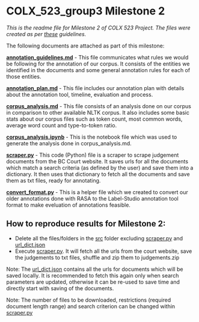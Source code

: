 # COLX_523_group3 Milestone 2

_This is the readme file for Milestone 2 of COLX 523 Project. The files were created as per [these](https://github.ubc.ca/mds-cl-2021-22/COLX_523_adv-corp-ling_students/blob/master/milestones/milestone2.md) guidelines._

The following documents are attached as part of this milestone:

[__annotation_guidelines.md__](https://github.ubc.ca/us45/COLX_523_group3/blob/master/milestone_2/annotation_guidelines.md) - This file communicates what rules we would be following for the annotation of our corpus. It consists of the entities we identified in the documents and some general annotation rules for each of those entities.

[__annotation_plan.md__](https://github.ubc.ca/us45/COLX_523_group3/blob/master/milestone_2/annotation_plan.md) - This file includes our annotation plan with details about the annotation tool, timeline, evaluation and process.

[__corpus_analysis.md__](https://github.ubc.ca/us45/COLX_523_group3/blob/master/milestone_2/corpus_analysis.md) - This file consists of an analysis done on our corpus in comparison to other available NLTK corpus. It also includes some basic stats about our corpus files such as token count, most common words, average word count and type-to-token ratio.

[__corpus_analysis.ipynb__](https://github.ubc.ca/us45/COLX_523_group3/blob/master/milestone_2/corpus_analysis.ipynb) - This is the notebook file which was used to generate the analysis done in corpus_analysis.md.

[__scraper.py__](https://github.ubc.ca/us45/COLX_523_group3/blob/master/src/scraper.py) - This code (Python) file is a scraper to scrape judgement documents from the BC Court website. It saves urls for all the documents which match a search criteria (as defined by the user) and save them into a dictionary. It then uses that dictionary to fetch all the documents and save them as txt files, ready for annotating.

[__convert_format.py__](https://github.ubc.ca/us45/COLX_523_group3/blob/master/src/convert_format.py) - This is a helper file which we created to convert our older annotations done with RASA to the Label-Studio annotation tool format to make eveluation of annotations feasible.

## How to reproduce results for Milestone 2:

- Delete all the files/folders in the [src](https://github.ubc.ca/us45/COLX_523_group3/tree/master/src) folder excluding [scraper.py](https://github.ubc.ca/us45/COLX_523_group3/blob/master/src/scraper.py) and [url_dict.json](https://github.ubc.ca/us45/COLX_523_group3/blob/master/src/data/url_dict.json)
- Execute [scraper.py](https://github.ubc.ca/us45/COLX_523_group3/blob/master/src/scraper.py). It will fetch all the urls from the court website, save the judgements to txt files, shuffle and zip them to judgements.zip

Note: The [url_dict.json](https://github.ubc.ca/us45/COLX_523_group3/blob/master/src/data/url_dict.json) contains all the urls for documents which will be saved locally. It is recommended to fetch this again only when search parameters are updated, otherwise it can be re-used to save time and directly start with saving of the documents.

Note: The number of files to be downloaded, restrictions (required document length range) and search criterion can be changed within [scraper.py](https://github.ubc.ca/us45/COLX_523_group3/blob/master/src/scraper.py)
